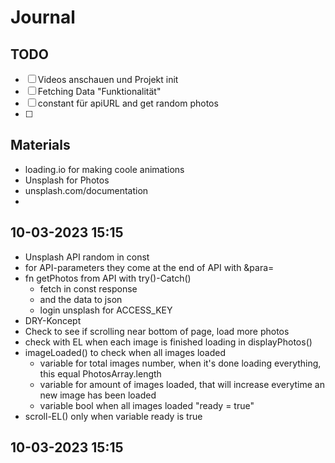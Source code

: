 # Journal

## TODO

- [ ] Videos anschauen und Projekt init
- [ ] Fetching Data "Funktionalität"
- [ ] constant für apiURL and get random photos
- [ ]

## Materials

- loading.io for making coole animations
- Unsplash for Photos
- unsplash.com/documentation
-

## 10-03-2023 15:15

- Unsplash API random in const
- for API-parameters they come at the end of API with &para=
- fn getPhotos from API with try()-Catch()
  - fetch in const response
  - and the data to json
  - login unsplash for ACCESS_KEY
- DRY-Koncept
- Check to see if scrolling near bottom of page, load more photos
- check with EL when each image is finished loading in displayPhotos()
- imageLoaded() to check when all images loaded
  - variable for total images number, when it's done loading everything, this equal PhotosArray.length
  - variable for amount of images loaded, that will increase everytime an new image has been loaded
  - variable bool when all images loaded "ready = true"
- scroll-EL() only when variable ready is true


## 10-03-2023 15:15
